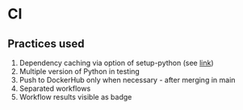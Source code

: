 # CI

## Practices used

1. Dependency caching via option of setup-python (see
   [link](https://github.blog/changelog/2021-11-23-github-actions-setup-python-now-supports-dependency-caching/))
2. Multiple version of Python in testing
3. Push to DockerHub only when necessary - after merging in main
4. Separated workflows
5. Workflow results visible as badge